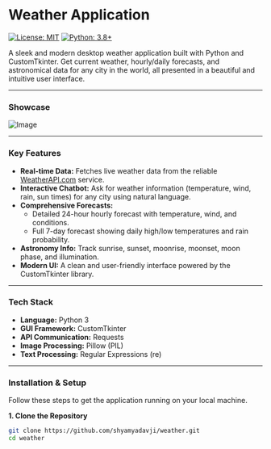 # Weather  Application

[![License: MIT](https://img.shields.io/badge/License-MIT-yellow.svg)](https://opensource.org/licenses/MIT)
[![Python: 3.8+](https://img.shields.io/badge/python-3.8+-blue.svg)](https://www.python.org/downloads/)

A sleek and modern desktop weather application built with Python and CustomTkinter. Get current weather, hourly/daily forecasts, and astronomical data for any city in the world, all presented in a beautiful and intuitive user interface.

---

### Showcase

![Image](https://github.com/user-attachments/assets/a5c2c19d-6ae3-432f-83d9-d1534ea50d11)

---

### Key Features

-   **Real-time Data:** Fetches live weather data from the reliable [WeatherAPI.com](https://www.weatherapi.com/) service.
-   **Interactive Chatbot:** Ask for weather information (temperature, wind, rain, sun times) for any city using natural language.
-   **Comprehensive Forecasts:**
    -   Detailed 24-hour hourly forecast with temperature, wind, and conditions.
    -   Full 7-day forecast showing daily high/low temperatures and rain probability.
-   **Astronomy Info:** Track sunrise, sunset, moonrise, moonset, moon phase, and illumination.
-   **Modern UI:** A clean and user-friendly interface powered by the CustomTkinter library.

---

### Tech Stack

-   **Language:** Python 3
-   **GUI Framework:** CustomTkinter
-   **API Communication:** Requests
-   **Image Processing:** Pillow (PIL)
-   **Text Processing:** Regular Expressions (re)

---

### Installation & Setup

Follow these steps to get the application running on your local machine.

**1. Clone the Repository**
```bash
git clone https://github.com/shyamyadavji/weather.git
cd weather
